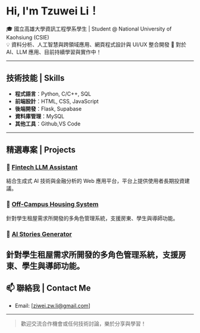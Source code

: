 # Hi, I'm Tzuwei Li！

🎓 國立高雄大學資訊工程學系學生 | Student @ National University of Kaohsiung (CSIE)  
💡 資料分析、人工智慧與跨領域應用、網頁程式設計與 UI/UX 整合開發
🚀 對於 AI、LLM 應用、目前持續學習與實作中！

---

## 技術技能 | Skills

- **程式語言**：Python, C/C++, SQL
- **前端設計**：HTML, CSS, JavaScript
- **後端開發**：Flask, Supabase 
- **資料庫管理**：MySQL
- **其他工具**：Github,VS Code

---

## 精選專案 | Projects

### 🔹 [Fintech LLM Assistant](https://github.com/zzwei13/fintech-llm-assistant.git)  
結合生成式 AI 技術與金融分析的 Web 應用平台，平台上提供使用者長期投資建議。

### 🔹 [Off-Campus Housing System](https://github.com/zzwei13/offcampus-housing-nuk.git)  
針對學生租屋需求所開發的多角色管理系統，支援房東、學生與導師功能。

### 🔹 [AI Stories Generator](https://github.com/zzwei13/ai-stories-generator.git)  
針對學生租屋需求所開發的多角色管理系統，支援房東、學生與導師功能。
---

## 📫 聯絡我 | Contact Me

- Email: [ziwei.zw.li@gmail.com]  


---

> 歡迎交流合作機會或任何技術討論，樂於分享與學習！

